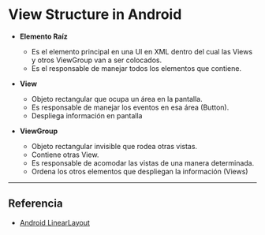 **View Structure in Android**
==========================

- **Elemento Raíz**

	- Es el elemento principal en una UI en XML dentro del cual las Views y otros ViewGroup van a ser colocados. 
	- Es el responsable de manejar todos los elementos que contiene.

- **View**
	- Objeto rectangular que ocupa un área en la pantalla.
	- Es responsable de manejar los eventos en esa área (Button).
	- Despliega información en pantalla

- **ViewGroup**
	- Objeto rectangular invisible que rodea otras vistas.
	- Contiene otras View.
	- Es responsable de acomodar las vistas de una manera determinada.
	- Ordena los otros elementos que despliegan la información (Views)

------
Referencia
--------------
- [Android LinearLayout](https://www.youtube.com/watch?v=70-JVroY1Ng&index=36&list=PLonJJ3BVjZW6hYgvtkaWvwAVvOFB7fkLa)